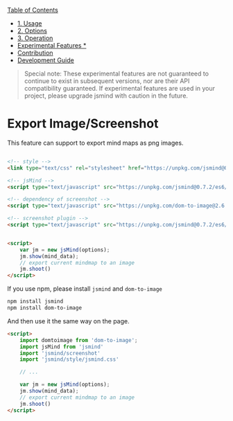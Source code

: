 [Table of Contents](index.md)

* [1. Usage](1.usage.md)
* [2. Options](2.options.md)
* [3. Operation](3.operation.md)
* [Experimental Features *](experimental-features.md)
* [Contribution](4.contribution.md)
* [Development Guide](5.development.md)

> Special note: These experimental features are not guaranteed to continue to exist in subsequent versions, nor are their API compatibility guaranteed. If experimental features are used in your project, please upgrade jsmind with caution in the future.

Export Image/Screenshot
===
This feature can support to export mind maps as png images.

```html

<!-- style -->
<link type="text/css" rel="stylesheet" href="https://unpkg.com/jsmind@0.7.2/style/jsmind.css" />

<!-- jsMind -->
<script type="text/javascript" src="https://unpkg.com/jsmind@0.7.2/es6/jsmind.js"></script>

<!-- dependency of screenshot -->
<script type="text/javascript" src="https://unpkg.com/dom-to-image@2.6.0/dist/dom-to-image.min.js" ></script>

<!-- screenshot plugin -->
<script type="text/javascript" src="https://unpkg.com/jsmind@0.7.2/es6/jsmind.screenshot.js"></script>


<script>
    var jm = new jsMind(options);
    jm.show(mind_data);
    // export current mindmap to an image
    jm.shoot()
</script>

```

If you use npm, please install `jsmind` and `dom-to-image`

```bash
npm install jsmind
npm install dom-to-image
```

And then use it the same way on the page.

```html
<script>
    import domtoimage from 'dom-to-image';
    import jsMind from 'jsmind'
    import 'jsmind/screenshot'
    import 'jsmind/style/jsmind.css'

    // ...

    var jm = new jsMind(options);
    jm.show(mind_data);
    // export current mindmap to an image
    jm.shoot()
</script>
```
